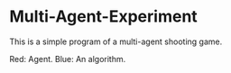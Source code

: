 # Multi-Agent-Experiment
This is a simple program of a multi-agent shooting game. 

Red: Agent. 
Blue: An algorithm. 
